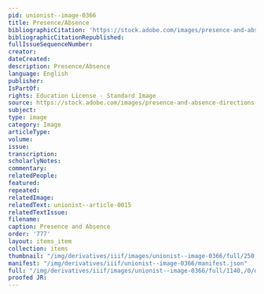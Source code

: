 ```yaml
---
pid: unionist--image-0366
title: Presence/Absence
bibliographicCitation: 'https://stock.adobe.com/images/presence-and-absence-directions-opposite-traffic-sign/66739282?prev_url=detail '
bibliographicCitationRepublished: 
fullIssueSequenceNumber: 
creator: 
dateCreated: 
description: Presence/Absence
language: English
publisher: 
IsPartOf: 
rights: Education License - Standard Image
source: https://stock.adobe.com/images/presence-and-absence-directions-opposite-traffic-sign/66739282?prev_url=detail
subject: 
type: image
category: Image
articleType: 
volume: 
issue: 
transcription: 
scholarlyNotes: 
commentary: 
relatedPeople: 
featured: 
repeated: 
relatedImage: 
relatedText: unionist--article-0015
relatedTextIssue: 
filename: 
caption: Presence and Absence
order: '777'
layout: items_item
collection: items
thumbnail: "/img/derivatives/iiif/images/unionist--image-0366/full/250,/0/default.jpg"
manifest: "/img/derivatives/iiif/unionist--image-0366/manifest.json"
full: "/img/derivatives/iiif/images/unionist--image-0366/full/1140,/0/default.jpg"
proofed JR: 
---
```

